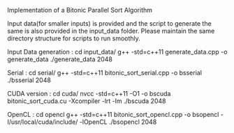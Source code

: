 
Implementation of a Bitonic Parallel Sort Algorithm

Input data(for smaller inputs) is provided and the script to generate the same is also provided in the input_data folder.
Please maintain the same directory structure for scripts to run smoothly.

Input Data generation :
cd input_data/
g++ -std=c++11 generate_data.cpp -o generate_data
./generate_data 2048

Serial :
cd serial/
g++ -std=c++11 bitonic_sort_serial.cpp -o bsserial
./bsserial 2048

CUDA version :
cd cuda/
nvcc -std=c++11 -O1 -o bscuda bitonic_sort_cuda.cu -Xcompiler -lrt -lm
./bscuda 2048

OpenCL :
cd opencl
g++ -std=c++11 bitonic_sort_opencl.cpp -o bsopencl -I/usr/local/cuda/include/ -lOpenCL
./bsopencl 2048